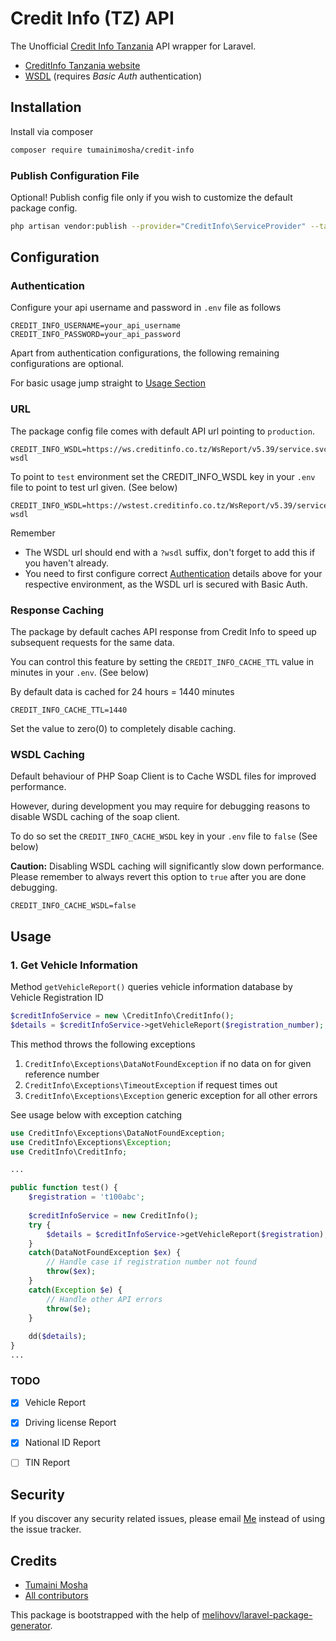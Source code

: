# Credit Info (TZ) API

The Unofficial [Credit Info Tanzania](https://creditinfo.co.tz) API wrapper for Laravel.   

* [CreditInfo Tanzania website](https://tz.creditinfo.com/)
* [WSDL](https://ws.creditinfo.co.tz/WsReport/v5.39/service.svc?singleWsdl) (requires _Basic Auth_ authentication)

## Installation

Install via composer

```bash
composer require tumainimosha/credit-info
```


### Publish Configuration File

Optional! Publish config file only if you wish to customize the default package config.

```bash
php artisan vendor:publish --provider="CreditInfo\ServiceProvider" --tag="config"
```

## Configuration

### Authentication
Configure your api username and password in `.env` file as follows

```dotenv
CREDIT_INFO_USERNAME=your_api_username
CREDIT_INFO_PASSWORD=your_api_password
```

Apart from authentication configurations, the following remaining configurations are optional.

For basic usage jump straight to [Usage Section](#usage)

### URL
The package config file comes with default API url pointing to `production`. 

```dotenv
CREDIT_INFO_WSDL=https://ws.creditinfo.co.tz/WsReport/v5.39/service.svc?wsdl
```

To point to `test` environment set the CREDIT_INFO_WSDL key in your `.env` file to point to test url given. (See below)

```dotenv
CREDIT_INFO_WSDL=https://wstest.creditinfo.co.tz/WsReport/v5.39/service.svc?wsdl
```

Remember 
* The WSDL url should end with a `?wsdl` suffix, don't forget to add this if you haven't already.
* You need to first configure correct [Authentication](#authentication) details above for your respective environment, as the WSDL url is secured with Basic Auth.


### Response Caching

The package by default caches API response from Credit Info to speed up subsequent requests for the same data. 

You can control this feature by setting the `CREDIT_INFO_CACHE_TTL` value in minutes in your `.env`. (See below)

By default data is cached for 24 hours = 1440 minutes

```dotenv
CREDIT_INFO_CACHE_TTL=1440
```


Set the value to zero(0) to completely disable caching.


### WSDL Caching

Default behaviour of PHP Soap Client is to Cache WSDL files for improved performance. 

However, during development you may require for debugging reasons to disable WSDL caching of the soap client. 

To do so set the `CREDIT_INFO_CACHE_WSDL` key in your `.env` file to `false` (See below)

**Caution:** Disabling WSDL caching will significantly slow down performance. Please remember to always revert this option to `true` after you are done debugging.

```dotenv
CREDIT_INFO_CACHE_WSDL=false
```


## Usage

### 1. Get Vehicle Information

Method `getVehicleReport()` queries vehicle information database by Vehicle Registration ID

```php 
$creditInfoService = new \CreditInfo\CreditInfo();
$details = $creditInfoService->getVehicleReport($registration_number);
```

This method throws the following exceptions
1. `CreditInfo\Exceptions\DataNotFoundException` if no data on for given reference number
2. `CreditInfo\Exceptions\TimeoutException` if request times out
3. `CreditInfo\Exceptions\Exception` generic exception for all other errors

See usage below with exception catching

```php
use CreditInfo\Exceptions\DataNotFoundException;
use CreditInfo\Exceptions\Exception;
use CreditInfo\CreditInfo;

...

public function test() {
    $registration = 't100abc';
    
    $creditInfoService = new CreditInfo();
    try {
        $details = $creditInfoService->getVehicleReport($registration);
    } 
    catch(DataNotFoundException $ex) {
        // Handle case if registration number not found
        throw($ex);
    }
    catch(Exception $e) {
        // Handle other API errors
        throw($e);
    }
    
    dd($details);
}
...

```


### TODO

- [x] Vehicle Report
- [x] Driving license Report
- [x] National ID Report
- [ ] TIN Report


## Security

If you discover any security related issues, please email [Me](mailto:princeton.mosha@gmail.com?subject=Credit+Info+API+Package+Security+Issue)
instead of using the issue tracker.


## Credits

- [Tumaini Mosha](https://github.com/princeton255)
- [All contributors](https://github.com/princeton255/credit-info/graphs/contributors)


This package is bootstrapped with the help of
[melihovv/laravel-package-generator](https://github.com/melihovv/laravel-package-generator).
